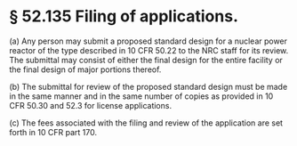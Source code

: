 # § 52.135   Filing of applications.

(a) Any person may submit a proposed standard design for a nuclear power reactor of the type described in 10 CFR 50.22 to the NRC staff for its review. The submittal may consist of either the final design for the entire facility or the final design of major portions thereof.


(b) The submittal for review of the proposed standard design must be made in the same manner and in the same number of copies as provided in 10 CFR 50.30 and 52.3 for license applications.


(c) The fees associated with the filing and review of the application are set forth in 10 CFR part 170.




